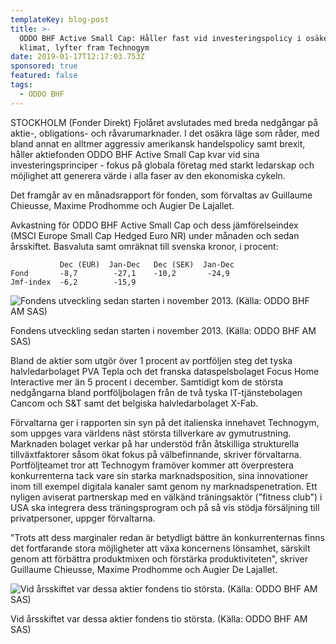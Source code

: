 ```yaml
---
templateKey: blog-post
title: >-
  ODDO BHF Active Small Cap: Håller fast vid investeringspolicy i osäkert
  klimat, lyfter fram Technogym
date: 2019-01-17T12:17:03.753Z
sponsored: true
featured: false
tags:
  - ODDO BHF
---
```

STOCKHOLM (Fonder Direkt) Fjolåret avslutades med breda nedgångar på aktie-, obligations- och råvarumarknader. I det osäkra läge som råder, med bland annat en alltmer aggressiv amerikansk handelspolicy samt brexit, håller aktiefonden ODDO BHF Active Small Cap kvar vid sina investeringsprinciper - fokus på globala företag med starkt ledarskap och möjlighet att generera värde i alla faser av den ekonomiska cykeln.

Det framgår av en månadsrapport för fonden, som förvaltas av Guillaume Chieusse, Maxime Prodhomme och Augier De Lajallet.

Avkastning för ODDO BHF Active Small Cap och dess jämförelseindex (MSCI Europe Small Cap Hedged Euro NR) under månaden och sedan årsskiftet. Basvaluta samt omräknat till svenska kronor, i procent:

```
           Dec (EUR)  Jan-Dec   Dec (SEK)  Jan-Dec             
Fond       -8,7        -27,1    -10,2       -24,9              
Jmf-index  -6,2        -15,9
```

![Fondens utveckling sedan starten i november 2013. (Källa: ODDO BHF AM SAS)](/img/oddo17jan.png)

<span class="image-caption">Fondens utveckling sedan starten i november 2013. (Källa: ODDO BHF AM SAS)</span>

Bland de aktier som utgör över 1 procent av portföljen steg det tyska halvledarbolaget PVA Tepla och det franska dataspelsbolaget Focus Home Interactive mer än 5 procent i december. Samtidigt kom de största nedgångarna bland portföljbolagen från de två tyska IT-tjänstebolagen Cancom och S&T samt det belgiska halvledarbolaget X-Fab.

Förvaltarna ger i rapporten sin syn på det italienska innehavet Technogym, som uppges vara världens näst största tillverkare av gymutrustning. Marknaden bolaget verkar på har understöd från åtskilliga strukturella tillväxtfaktorer såsom ökat fokus på välbefinnande, skriver förvaltarna. Portföljteamet tror att Technogym framöver kommer att överprestera konkurrenterna tack vare sin starka marknadsposition, sina innovationer inom till exempel digitala kanaler samt genom ny marknadspenetration. Ett nyligen aviserat partnerskap med en välkänd träningsaktör ("fitness club") i USA ska integrera dess träningsprogram och på så vis stödja försäljning till privatpersoner, uppger förvaltarna.

"Trots att dess marginaler redan är betydligt bättre än konkurrenternas finns det fortfarande stora möjligheter att växa koncernens lönsamhet, särskilt genom att förbättra produktmixen och förstärka produktiviteten", skriver Guillaume Chieusse, Maxime Prodhomme och Augier De Lajallet.

![Vid årsskiftet var dessa aktier fondens tio största. (Källa: ODDO BHF AM SAS)](/img/oddo17jan2.png)

<span class="image-caption">Vid årsskiftet var dessa aktier fondens tio största. (Källa: ODDO BHF AM SAS)</span>
